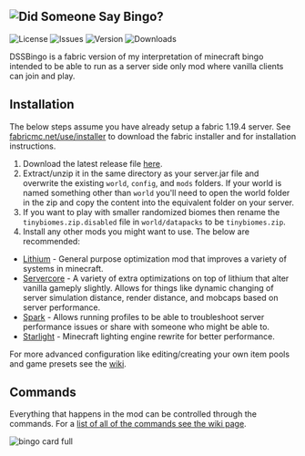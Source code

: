 ![Did Someone Say Bingo?](https://user-images.githubusercontent.com/50642352/230751754-c05adbe9-179f-453b-95c0-786b60ef2479.png)
---
![License](https://img.shields.io/github/license/Encrypted-Thoughts/DidSomeoneSayBingo)
![Issues](https://img.shields.io/github/issues/Encrypted-Thoughts/DidSomeoneSayBingo?label=Issues)
![Version](https://img.shields.io/github/v/tag/Encrypted-Thoughts/DidSomeoneSayBingo)
![Downloads](https://img.shields.io/github/downloads/Encrypted-Thoughts/DidSomeoneSayBingo/total)

DSSBingo is a fabric version of my interpretation of minecraft bingo intended to be able to run as a server side only mod where vanilla clients can join and play.

## Installation
The below steps assume you have already setup a fabric 1.19.4 server. See [fabricmc.net/use/installer](https://fabricmc.net/use/installer) to download the fabric installer and for installation instructions.
1. Download the latest release file [here](https://github.com/Encrypted-Thoughts/DidSomeoneSayBingo/releases/tag/1.0.6).
2. Extract/unzip it in the same directory as your server.jar file and overwrite the existing `world`, `config`, and `mods` folders. If your world is named something other than `world` you'll need to open the world folder in the zip and copy the content into the equivalent folder on your server.
3. If you want to play with smaller randomized biomes then rename the `tinybiomes.zip.disabled` file in `world/datapacks` to be `tinybiomes.zip`. 
4. Install any other mods you might want to use. The below are recommended:
  * [Lithium](https://www.curseforge.com/minecraft/mc-mods/lithium) - General purpose optimization mod that improves a variety of systems in minecraft.
  * [Servercore](https://www.curseforge.com/minecraft/mc-mods/servercore) - A variety of extra optimizations on top of lithium that alter vanilla gameply slightly. Allows for things like dynamic changing of server simulation distance, render distance, and mobcaps based on server performance.
  * [Spark](https://www.curseforge.com/minecraft/mc-mods/spark) - Allows running profiles to be able to troubleshoot server performance issues or share with someone who might be able to.
  * [Starlight](https://www.curseforge.com/minecraft/mc-mods/starlight) - Minecraft lighting engine rewrite for better performance.

For more advanced configuration like editing/creating your own item pools and game presets see the [wiki](https://github.com/Encrypted-Thoughts/DidSomeoneSayBingo/wiki). 

## Commands
Everything that happens in the mod can be controlled through the commands. For a [list of all of the commands see the wiki page](https://github.com/Encrypted-Thoughts/DidSomeoneSayBingo/wiki/Commands).

![bingo card full](https://user-images.githubusercontent.com/50642352/230751781-207d565f-6351-4c3c-95b5-e2278c533daf.png)

